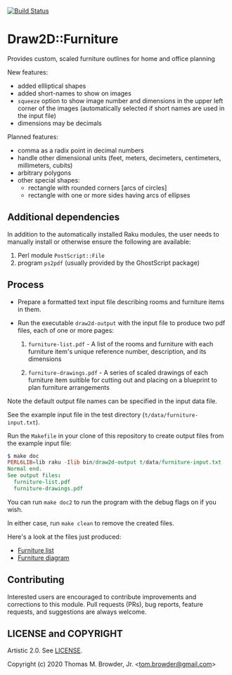 [![Build Status](https://travis-ci.com/tbrowder/Draw2D-Furniture-Raku.svg?branch=master)](https://travis-ci.com/tbrowder/Draw2D-Furniture-Raku)

# Draw2D::Furniture

Provides custom, scaled furniture outlines for home and office planning

New features:

* added ellliptical shapes
* added short-names to show on images
* `squeeze` option to show image number and dimensions
  in the upper left corner of the images
  (automatically selected if short names are used
   in the input file)
* dimensions may be decimals

Planned features:

* comma as a radix point in decimal numbers
* handle other dimensional units (feet, meters, decimeters, centimeters, millimeters, cubits)
* arbitrary polygons
* other special shapes:
    * rectangle with rounded corners [arcs of circles]
    * rectangle with one or more sides having arcs of ellipses

## Additional dependencies

In addition to the automatically installed Raku modules, the user
needs to manually install or otherwise ensure the following are
available:

1. Perl module `PostScript::File`
2. program `ps2pdf` (usually provided by the GhostScript package)

## Process

+ Prepare a formatted text input file describing rooms and
furniture items in them.

+ Run the executable `draw2d-output` with the input file
to produce two pdf files, each of one or more pages:

    1. `furniture-list.pdf` - A list of the rooms and furniture with each furniture item's
       unique reference number, description, and its dimensions

    2. `furniture-drawings.pdf` - A series of scaled drawings of each
       furniture item suitible for cutting out and placing on a
       blueprint to plan furniture arrangements

Note the default output file names can be specified in the input data file.

See the example input file in the test directory (`t/data/furniture-input.txt`).

Run the `Makefile` in your clone of this repository to create output
files from the example input file:


``` Raku
$ make doc
PERL6LIB=lib raku -Ilib bin/draw2d-output t/data/furniture-input.txt
Normal end.
See output files:
  furniture-list.pdf
  furniture-drawings.pdf
```

You can run `make doc2` to run the program with the debug flags on if
you wish.

In either case, run `make clean` to remove the created files.

Here's a look at the files just produced:

+ [Furniture list](./furniture-list.pdf)
+ [Furniture diagram](./furniture-drawings.pdf)

## Contributing

Interested users are encouraged to contribute improvements and
corrections to this module.  Pull requests (PRs), bug reports, feature
requests, and suggestions are always welcome.

## LICENSE and COPYRIGHT

Artistic 2.0. See [LICENSE](./LICENSE).

Copyright (c) 2020 Thomas M. Browder, Jr. <<tom.browder@gmail.com>>
